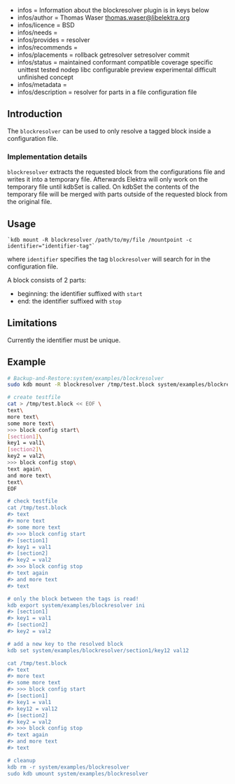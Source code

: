 - infos = Information about the blockresolver plugin is in keys below
- infos/author = Thomas Waser <thomas.waser@libelektra.org>
- infos/licence = BSD
- infos/needs =
- infos/provides = resolver
- infos/recommends =
- infos/placements = rollback getresolver setresolver commit
- infos/status = maintained conformant compatible coverage specific unittest tested nodep libc configurable preview experimental difficult unfinished concept
- infos/metadata =
- infos/description = resolver for parts in a file configuration file

## Introduction

The `blockresolver` can be used to only resolve a tagged block inside a configuration file.

### Implementation details

`blockresolver` extracts the requested block from the configurations file and writes it into a temporary file. Afterwards Elektra will only work on the temporary file until kdbSet is called. On kdbSet the contents of the temporary file will be merged with parts outside of the requested block from the original file.

## Usage

    `kdb mount -R blockresolver /path/to/my/file /mountpoint -c identifier="identifier-tag"`

where `identifier` specifies the tag `blockresolver` will search for in the configuration file.

A block consists of 2 parts:
- beginning: the identifier suffixed with `start`
- end: the identifier suffixed with `stop`

## Limitations

Currently the identifier must be unique.

## Example
```sh
# Backup-and-Restore:system/examples/blockresolver
sudo kdb mount -R blockresolver /tmp/test.block system/examples/blockresolver -c identifier=">>> block config" ini

# create testfile
cat > /tmp/test.block << EOF \
text\
more text\
some more text\
>>> block config start\
[section1]\
key1 = val1\
[section2]\
key2 = val2\
>>> block config stop\
text again\
and more text\
text\
EOF

# check testfile
cat /tmp/test.block
#> text
#> more text
#> some more text
#> >>> block config start
#> [section1]
#> key1 = val1
#> [section2]
#> key2 = val2
#> >>> block config stop
#> text again
#> and more text
#> text

# only the block between the tags is read!
kdb export system/examples/blockresolver ini
#> [section1]
#> key1 = val1
#> [section2]
#> key2 = val2

# add a new key to the resolved block
kdb set system/examples/blockresolver/section1/key12 val12

cat /tmp/test.block
#> text
#> more text
#> some more text
#> >>> block config start
#> [section1]
#> key1 = val1
#> key12 = val12
#> [section2]
#> key2 = val2
#> >>> block config stop
#> text again
#> and more text
#> text

# cleanup
kdb rm -r system/examples/blockresolver
sudo kdb umount system/examples/blockresolver
```
